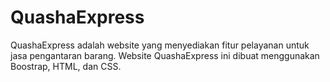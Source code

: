 # QuashaExpress
QuashaExpress adalah website yang menyediakan fitur pelayanan untuk jasa pengantaran barang.
Website QuashaExpress ini dibuat menggunakan Boostrap, HTML, dan CSS.
